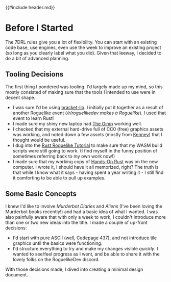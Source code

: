 {{#include header.md}}

# Before I Started

The 7DRL rules give you a lot of flexibility. You can start with an existing code base, use engines, even use the week to improve an existing project (so long as you clearly label what you did). Given that leeway, I decided to do a bit of advanced planning.

## Tooling Decisions

The first thing I pondered was tooling. I'd largely made up my mind, so this mostly consisted of making sure that the tools I intended to use were in decent shape.

* I was sure I'd be using [bracket-lib](https://github.com/amethyst/bracket-lib). I initially put it together as a result of another Roguelike event (*/r/roguelikedev makes a Roguelike*). I used that event to learn Rust!
* I made sure my shiny new laptop had [The Gimp](https://www.gimp.org/) working well.
* I checked that my external hard-drive full of CC0 (free) graphics assets was working, and noted down a few assets (mostly from [Kenney](https://kenney.nl/)) that I thought would be useful.
* I dug into the [Rust Roguelike Tutorial](http://bfnightly.bracketproductions.com/rustbook/) to make sure that my WASM build scripts were still going to work. (I find myself in the funny position of sometimes referring back to my own work now!)
* I made sure that my working copy of [Hands-On Rust](https://hands-on-rust.com/) was on the new computer. I wrote it, I should have it all memorized, right? The truth is that while I know what it says - having spent a year writing it - I still find it comforting to be able to pull up examples.

## Some Basic Concepts

I knew I'd like to involve *Murderbot Diaries* and *Aliens* (I've been loving the Murderbot books recently!) and had a basic idea of what I wanted. I was also painfully aware that with only a week to work, I couldn't introduce more than one or two new ideas into the title. I made a couple of up-front decisions:

* I'd start with pure ASCII (well, Codepage 437), and not introduce tile graphics until the basics were functioning.
* I'd structure everything to try and make my changes visible *quickly*. I wanted to see/feel progress as I went, and be able to share it with the lovely folks on the RoguelikeDev discord.

With those decisions made, I dived into creating a minimal design document.